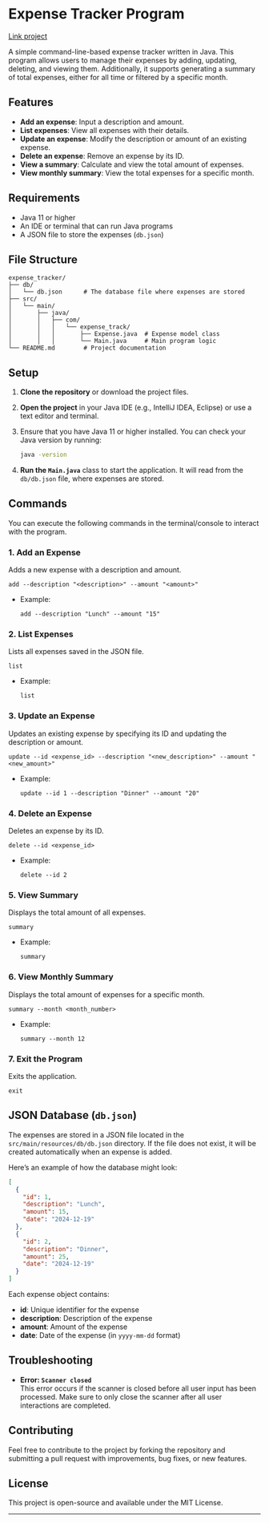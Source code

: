 # Expense Tracker Program
<a href="https://roadmap.sh/projects/expense-tracker">Link project</a>

A simple command-line-based expense tracker written in Java. This program allows users to manage their expenses by adding, updating, deleting, and viewing them. Additionally, it supports generating a summary of total expenses, either for all time or filtered by a specific month.

## Features

- **Add an expense**: Input a description and amount.
- **List expenses**: View all expenses with their details.
- **Update an expense**: Modify the description or amount of an existing expense.
- **Delete an expense**: Remove an expense by its ID.
- **View a summary**: Calculate and view the total amount of expenses.
- **View monthly summary**: View the total expenses for a specific month.

## Requirements

- Java 11 or higher
- An IDE or terminal that can run Java programs
- A JSON file to store the expenses (`db.json`)

## File Structure

```
expense_tracker/
├── db/
│   └── db.json      # The database file where expenses are stored
├── src/
│   └── main/
│       ├── java/
│       │   ├── com/
│       │   │   └── expense_track/
│       │   │       ├── Expense.java  # Expense model class
│       │   │       └── Main.java     # Main program logic
└── README.md        # Project documentation
```

## Setup

1. **Clone the repository** or download the project files.
2. **Open the project** in your Java IDE (e.g., IntelliJ IDEA, Eclipse) or use a text editor and terminal.
3. Ensure that you have Java 11 or higher installed. You can check your Java version by running:

   ```bash
   java -version
   ```

4. **Run the `Main.java`** class to start the application. It will read from the `db/db.json` file, where expenses are stored.

## Commands

You can execute the following commands in the terminal/console to interact with the program.

### 1. Add an Expense
Adds a new expense with a description and amount.

```
add --description "<description>" --amount "<amount>"
```

- Example:  
  ```
  add --description "Lunch" --amount "15"
  ```

### 2. List Expenses
Lists all expenses saved in the JSON file.

```
list
```

- Example:  
  ```
  list
  ```

### 3. Update an Expense
Updates an existing expense by specifying its ID and updating the description or amount.

```
update --id <expense_id> --description "<new_description>" --amount "<new_amount>"
```

- Example:  
  ```
  update --id 1 --description "Dinner" --amount "20"
  ```

### 4. Delete an Expense
Deletes an expense by its ID.

```
delete --id <expense_id>
```

- Example:  
  ```
  delete --id 2
  ```

### 5. View Summary
Displays the total amount of all expenses.

```
summary
```

- Example:  
  ```
  summary
  ```

### 6. View Monthly Summary
Displays the total amount of expenses for a specific month.

```
summary --month <month_number>
```

- Example:  
  ```
  summary --month 12
  ```

### 7. Exit the Program
Exits the application.

```
exit
```

## JSON Database (`db.json`)

The expenses are stored in a JSON file located in the `src/main/resources/db/db.json` directory. If the file does not exist, it will be created automatically when an expense is added.

Here’s an example of how the database might look:

```json
[
  {
    "id": 1,
    "description": "Lunch",
    "amount": 15,
    "date": "2024-12-19"
  },
  {
    "id": 2,
    "description": "Dinner",
    "amount": 25,
    "date": "2024-12-19"
  }
]
```

Each expense object contains:
- **id**: Unique identifier for the expense
- **description**: Description of the expense
- **amount**: Amount of the expense
- **date**: Date of the expense (in `yyyy-mm-dd` format)

## Troubleshooting

- **Error: `Scanner closed`**  
  This error occurs if the scanner is closed before all user input has been processed. Make sure to only close the scanner after all user interactions are completed.

## Contributing

Feel free to contribute to the project by forking the repository and submitting a pull request with improvements, bug fixes, or new features.

## License

This project is open-source and available under the MIT License.

---
